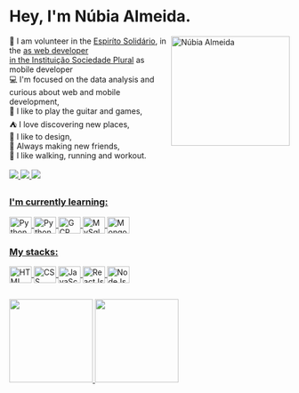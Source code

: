 # Hey, I'm Núbia Almeida.

<img align="right" height="197em" width="213em" alt="Núbia Almeida" src="https://media.tenor.com/_HwQHDixHnMAAAAC/kitten-cat.gif">
<div>
 💼 I am volunteer in the <a href="https://www.instagram.com/espiritosolidario/"> Espiríto Solidário</a>, in the <a href="https://isitsafe.com.br"> as web developer
<br>
in the <a href="https://www.linkedin.com/search/results/all/?fetchDeterministicClustersOnly=false&heroEntityKey=urn%3Ali%3Aorganization%3A88034410&keywords=institui%C3%A7%C3%A3o%20sociedade%20plural&origin=RICH_QUERY_TYPEAHEAD_HISTORY&position=0&searchId=84831126-adaf-4966-857a-8c45a8498ef2&sid=TYr/">Instituição Sociedade Plural</a> as mobile developer
<br>
  💻 I'm focused on the data analysis and curious about web and mobile development, <br>
  🎸 I like to play the guitar and games, <br>
  ⛺ I love discovering new places, <br>
  🎨 I like to design,<br>
  👥 Always making new friends, <br>
  🏃 I like walking, running and workout. <br> <br>
 </div>

<div>
    <a href="https://www.linkedin.com/in/nubialmeida" target="_blank"> <img src="https://img.shields.io/badge/LinkedIn-0077B5?style=for-the-badge&logo=linkedin&logoColor=white"> </a>
    <a href="https://www.instagram.com/mnubialmeida/" target="_blank"> <img src="https://img.shields.io/badge/Instagram-E4405F?style=for-the-badge&logo=instagram&logoColor=white">
    <a href="https://www.cloudskillsboost.google/public_profiles/4753aa99-305d-425f-9883-14a6fee852f1" target="_blank"> <img src="https://img.shields.io/badge/Google_Cloud-4285F4?style=for-the-badge&logo=google-cloud&logoColor=white">
</div>
    
##
    
<div>
    
   ### I'm currently learning:
   
   <img align="center" height="30" width="40" alt="Python" src="https://cdn.jsdelivr.net/gh/devicons/devicon/icons/python/python-original.svg">
   <img align="center" height="30" width="40" alt="PythonPandas" src="https://cdn.jsdelivr.net/gh/devicons/devicon/icons/pandas/pandas-original.svg">
   <img align="center" height="30" width="40" alt="GCP" src="https://cdn.jsdelivr.net/gh/devicons/devicon/icons/googlecloud/googlecloud-original.svg">
   <img align="center" height="30" width="40" alt="MySql" src="https://cdn.jsdelivr.net/gh/devicons/devicon/icons/mysql/mysql-original.svg">
   <img align="center" height="30" width="40" alt="MongolDB" src="https://cdn.jsdelivr.net/gh/devicons/devicon/icons/mongodb/mongodb-original.svg">
    
   ### My stacks:
    
   <img align="center" height="30" width="40" alt="HTML" src="https://cdn.jsdelivr.net/gh/devicons/devicon/icons/html5/html5-original.svg">
   <img align="center" height="30" width="40" alt="CSS" src="https://cdn.jsdelivr.net/gh/devicons/devicon/icons/css3/css3-original.svg">
   <img align="center" height="30" width="40" alt="JavaScript" src="https://cdn.jsdelivr.net/gh/devicons/devicon/icons/javascript/javascript-original.svg">
   <img align="center" height="30" width="40" alt="ReactJs" src="https://cdn.jsdelivr.net/gh/devicons/devicon/icons/react/react-original.svg">
   <img align="center" height="30" width="40" alt="NodeJs" src="https://cdn.jsdelivr.net/gh/devicons/devicon/icons/nodejs/nodejs-original.svg" >
   </div>  

##

<div>
  <a href="https://github.com/nubialmeida">
  <img height="150em"  src="https://github-readme-stats.vercel.app/api?username=nubialmeida&show_icons=true&theme=vue-dark">
  <img height="150em"  src="https://github-readme-stats.vercel.app/api/top-langs/?username=nubialmeida&layout=compact&theme=vue-dark"
</div>

##

